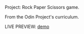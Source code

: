 Project: Rock Paper Scissors game.

From the Odin Project's curriculum.

LIVE PREVIEW: [demo](https://cesar-rdgz.github.io/Rock-Paper-Scissors/)